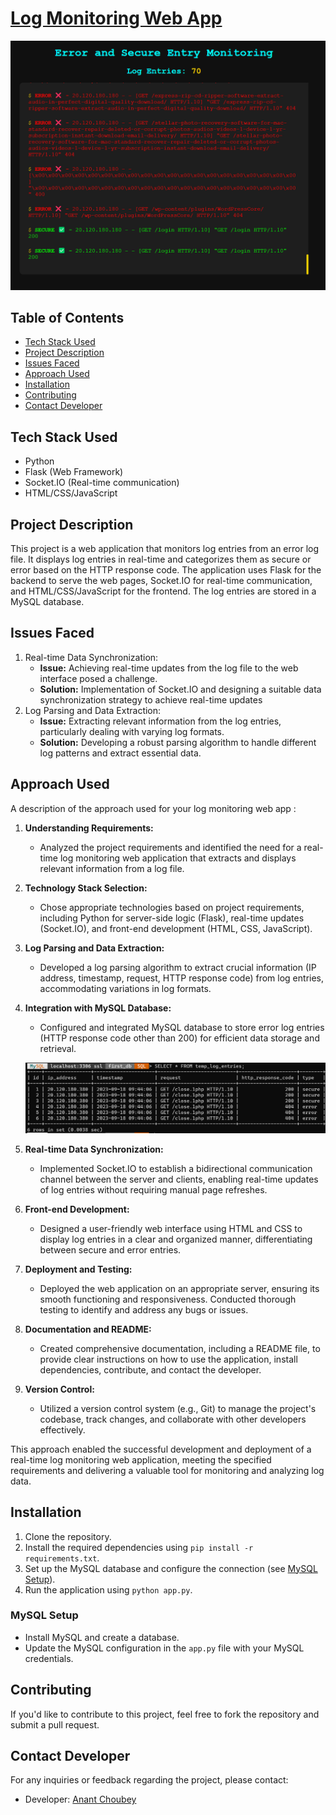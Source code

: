 # [Log Monitoring Web App](https://youtu.be/XrOf0d-y1mE)

![demo_img_01](./static/demo_img_01.png)

## Table of Contents

- [Tech Stack Used](#tech-stack-used)
- [Project Description](#project-description)
- [Issues Faced](#issues-faced)
- [Approach Used](#approach-used)
- [Installation](#installation)
- [Contributing](#contributing)
- [Contact Developer](#contact-developer)

## Tech Stack Used

- Python
- Flask (Web Framework)
- Socket.IO (Real-time communication)
- HTML/CSS/JavaScript

## Project Description

This project is a web application that monitors log entries from an error log file. It displays log entries in real-time and categorizes them as secure or error based on the HTTP response code. The application uses Flask for the backend to serve the web pages, Socket.IO for real-time communication, and HTML/CSS/JavaScript for the frontend. The log entries are stored in a MySQL database.

## Issues Faced

1. Real-time Data Synchronization:
   - **Issue:** Achieving real-time updates from the log file to the web interface posed a challenge.
   - **Solution:** Implementation of Socket.IO and designing a suitable data synchronization strategy to achieve real-time updates
2. Log Parsing and Data Extraction:
   - **Issue:** Extracting relevant information from the log entries, particularly dealing with varying log formats.
   - **Solution:** Developing a robust parsing algorithm to handle different log patterns and extract essential data.

## Approach Used

A description of the approach used for your log monitoring web app :

1. **Understanding Requirements:**

   - Analyzed the project requirements and identified the need for a real-time log monitoring web application that extracts and displays relevant information from a log file.

2. **Technology Stack Selection:**

   - Chose appropriate technologies based on project requirements, including Python for server-side logic (Flask), real-time updates (Socket.IO), and front-end development (HTML, CSS, JavaScript).

3. **Log Parsing and Data Extraction:**

   - Developed a log parsing algorithm to extract crucial information (IP address, timestamp, request, HTTP response code) from log entries, accommodating variations in log formats.

4. **Integration with MySQL Database:**

   - Configured and integrated MySQL database to store error log entries (HTTP response code other than 200) for efficient data storage and retrieval.

   ![demo_img_02](./static/demo_img_02.png)

5. **Real-time Data Synchronization:**

   - Implemented Socket.IO to establish a bidirectional communication channel between the server and clients, enabling real-time updates of log entries without requiring manual page refreshes.

6. **Front-end Development:**

   - Designed a user-friendly web interface using HTML and CSS to display log entries in a clear and organized manner, differentiating between secure and error entries.

7. **Deployment and Testing:**

   - Deployed the web application on an appropriate server, ensuring its smooth functioning and responsiveness. Conducted thorough testing to identify and address any bugs or issues.

8. **Documentation and README:**

   - Created comprehensive documentation, including a README file, to provide clear instructions on how to use the application, install dependencies, contribute, and contact the developer.

9. **Version Control:**
   - Utilized a version control system (e.g., Git) to manage the project's codebase, track changes, and collaborate with other developers effectively.

This approach enabled the successful development and deployment of a real-time log monitoring web application, meeting the specified requirements and delivering a valuable tool for monitoring and analyzing log data.

## Installation

1. Clone the repository.
2. Install the required dependencies using `pip install -r requirements.txt`.
3. Set up the MySQL database and configure the connection (see [MySQL Setup](#mysql-setup)).
4. Run the application using `python app.py`.

### MySQL Setup

- Install MySQL and create a database.
- Update the MySQL configuration in the `app.py` file with your MySQL credentials.

## Contributing

If you'd like to contribute to this project, feel free to fork the repository and submit a pull request.

## Contact Developer

For any inquiries or feedback regarding the project, please contact:

- Developer: [Anant Choubey](mailto:anantchoubey039@gmail.com)
